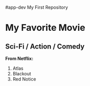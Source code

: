 #app-dev
My First Repository
# My Favorite Movie  
## Sci-Fi / Action / Comedy  

**From Netflix:**  
1. Atlas  
2. Blackout  
3. Red Notice  
